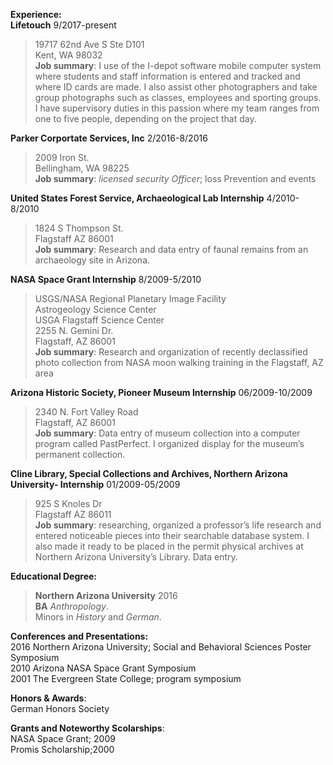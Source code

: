 **Experience:**  
**Lifetouch**    9/2017-present  
>19717 62nd Ave S Ste D101  
Kent, WA 98032  
>**Job summary**: I use of the I-depot software mobile computer system where students and staff information is entered and tracked and where ID cards are made. I also assist other photographers and take group photographs such as classes, employees and sporting groups. I have supervisory duties in this passion where my team ranges from one to five people, depending on the project that day.  
>
**Parker Corportate Services, Inc** 2/2016-8/2016  
>2009 Iron St.  
Bellingham, WA 98225  
>**Job summary**: _licensed security Officer_; loss Prevention and events  
>
**United States Forest Service, Archaeological Lab Internship** 4/2010-8/2010  
>1824 S Thompson St.  
Flagstaff AZ 86001  
>**Job summary**: Research and data entry of faunal remains from an archaeology site in Arizona.  
>
**NASA Space Grant Internship**  8/2009-5/2010  
>USGS/NASA Regional Planetary Image Facility  
Astrogeology Science Center  
USGA Flagstaff Science Center  
2255 N. Gemini Dr.  
Flagstaff, AZ 86001  
>**Job summary**: Research and organization of recently declassified photo collection from NASA moon walking training in the Flagstaff, AZ area  
>
**Arizona Historic Society, Pioneer Museum Internship**  06/2009-10/2009  
>2340 N. Fort Valley Road  
Flagstaff, AZ 86001  
>**Job summary**: Data entry of museum collection into a computer program called PastPerfect. I organized display for the museum’s permanent collection.  
>
**Cline Library, Special Collections and Archives, Northern Arizona University- Internship** 01/2009-05/2009  
>925 S Knoles Dr  
Flagstaff AZ 86011  
>**Job summary**: researching, organized a professor’s life research and entered noticeable pieces into their searchable database system. I also made it ready to be placed in the permit physical archives at Northern Arizona University’s Library. Data entry.
>
>
**Educational Degree:**  
>**Northern Arizona University** 2016  
>**BA** _Anthropology_.  
Minors in _History_ and _German_.  
>
**Conferences and Presentations:**  
2016 Northern Arizona University; Social and Behavioral Sciences Poster Symposium   
2010 Arizona NASA Space Grant Symposium    
2001 The Evergreen State College; program symposium  
>
**Honors & Awards**:  
German Honors Society  
>
**Grants and Noteworthy Scolarships**:  
NASA Space Grant; 2009  
Promis Scholarship;2000  


